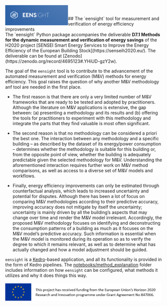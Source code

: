 <img align="left" width="200" src="https://github.com/hebes-io/eensight/blob/master/logo.png">
<br/><br/>
## The `eensight` tool for measurement and verification of energy efficiency improvements
<br>
The `eensight` Python package accompanies the deliverable <b>D7.1 Methods for the dynamic measurement and verification of energy savings</b> of the H2020 project [SENSEI Smart Energy Services to Improve the Energy Efficiency of the European Building Stock](https://senseih2020.eu/). The deliverable can be found at [Zenodo](https://zenodo.org/record/4695123#.YHiUD-gzY2w).

The goal of the `eensight` tool is to contribute to the advancement of the automated measurement and verification (M&V) methods for energy efficiency. This goal raises the question of why another M&V methodology anf tool are needed in the first place. 

* The first reason is that there are only a very limited number of M&V frameworks that are ready to be tested and adopted by practitioners. Although the literature on M&V applications is extensive, the gap between: (a) presenting a methodology and its results and (b) offering the tools for practitioners to experiment with this methodology and integrate the parts that they find valuable is most often significant.

* The second reason is that no methodology can be considered a priori the best one. The interaction between any methodology and a specific building – as described by the dataset of its energy/power consumption – determines whether the methodology is suitable for this building or, from the opposite point of view, whether the building is adequately predictable given the selected methodology for M&V. Understanding the aforementioned interaction requires further work on M&V method comparisons, as well as access to a diverse set of M&V models and workflows. 

* Finally, energy efficiency improvements can only be estimated through counterfactual analysis, which leads to increased uncertainty and potential for disputes. Although there has been a lot of focus on comparing M&V methodologies according to their predictive accuracy, improving accuracy does not mitigate by itself the uncertainty; uncertainty is mainly driven by all the building’s aspects that may change over time and render the M&V model irrelevant. Accordingly, the proposed M&V methodology focuses on identifying and deconstructing the consumption patterns of a building as much as it focuses on the M&V model’s predictive accuracy. Such information is essential when the M&V model is monitored during its operation so as to verify the degree to which it remains relevant, as well as to determine what has actually changed and how a model adjustment should be guided.

`eensight` is a [Kedro](https://github.com/quantumblacklabs/kedro)-based application, and all its functionality is provided in the form of Kedro pipelines. The [notebooks/method_explanation](https://github.com/hebes-io/eensight/tree/master/notebooks/method_explanation) folder includes information on how `eensight` can be configured, what methods it utilizes and why it does things this way.  
<br>
<img align="left" width="500" src="https://github.com/hebes-io/eensight/blob/master/EC_support.png">
